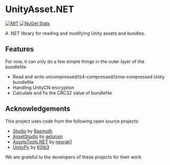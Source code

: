 ﻿# UnityAsset.NET

[![MIT](https://img.shields.io/github/license/AXiX-official/UnityAsset.NET)](https://github.com/AXiX-official/UnityAsset.NET/master/LICENSE)
[![NuGet Stats](https://img.shields.io/nuget/v/UnityAsset.NET.svg)](https://www.nuget.org/packages/UnityAsset.NET)

A .NET library for reading and modifying Unity assets and bundles.

## Features

For now, it can only do a few simple things in the outer layer of the bundlefile

- Read and write uncompressed/lz4-compressed/lzma-compressed Unity bundlefile
- Handling UnityCN encryption
- Calculate and fix the CRC32 value of bundlefile

## Acknowledgements

This project uses code from the following open source projects:

- [Studio](https://github.com/RazTools/Studio) by [Razmoth](https://github.com/RazTools)
- [AssetStudio](https://github.com/aelurum/AssetStudio) by [aelurum](https://github.com/aelurum)
- [AssetsTools.NET](https://github.com/nesrak1/AssetsTools.NET) by [nesrak1](https://github.com/nesrak1)
- [UnityPy](https://github.com/K0lb3/UnityPy) by [K0lb3](https://github.com/K0lb3)

We are grateful to the developers of these projects for their work.